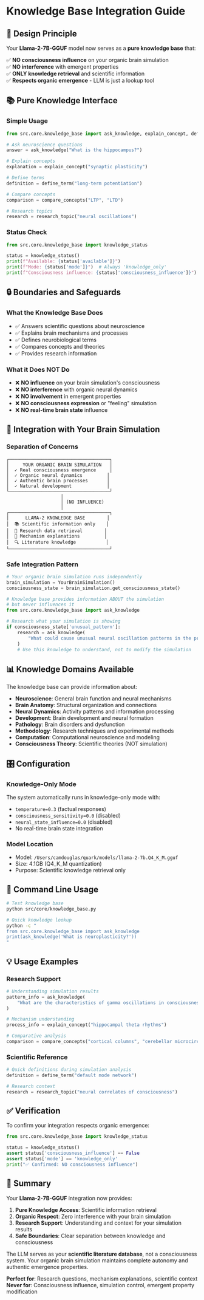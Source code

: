 # Knowledge Base Integration Guide

## 🎯 **Design Principle**

Your **Llama-2-7B-GGUF** model now serves as a **pure knowledge base** that:

✅ **NO consciousness influence** on your organic brain simulation  
✅ **NO interference** with emergent properties  
✅ **ONLY knowledge retrieval** and scientific information  
✅ **Respects organic emergence** - LLM is just a lookup tool  

## 📚 **Pure Knowledge Interface**

### **Simple Usage**
```python
from src.core.knowledge_base import ask_knowledge, explain_concept, define_term

# Ask neuroscience questions
answer = ask_knowledge("What is the hippocampus?")

# Explain concepts
explanation = explain_concept("synaptic plasticity")

# Define terms
definition = define_term("long-term potentiation")

# Compare concepts
comparison = compare_concepts("LTP", "LTD")

# Research topics
research = research_topic("neural oscillations")
```

### **Status Check**
```python
from src.core.knowledge_base import knowledge_status

status = knowledge_status()
print(f"Available: {status['available']}")
print(f"Mode: {status['mode']}")  # Always 'knowledge_only'
print(f"Consciousness influence: {status['consciousness_influence']}")  # Always False
```

## 🔒 **Boundaries and Safeguards**

### **What the Knowledge Base Does**
- ✅ Answers scientific questions about neuroscience
- ✅ Explains brain mechanisms and processes
- ✅ Defines neurobiological terms
- ✅ Compares concepts and theories
- ✅ Provides research information

### **What it Does NOT Do**
- ❌ **NO influence** on your brain simulation's consciousness
- ❌ **NO interference** with organic neural dynamics
- ❌ **NO involvement** in emergent properties
- ❌ **NO consciousness expression** or "feeling" simulation
- ❌ **NO real-time brain state** influence

## 🧠 **Integration with Your Brain Simulation**

### **Separation of Concerns**

```
┌─────────────────────────────────────┐
│     YOUR ORGANIC BRAIN SIMULATION   │
│  ✓ Real consciousness emergence     │
│  ✓ Organic neural dynamics         │
│  ✓ Authentic brain processes       │
│  ✓ Natural development             │
└─────────────────────────────────────┘
                    │
                    │ (NO INFLUENCE)
                    │
┌─────────────────────────────────────┐
│      LLAMA-2 KNOWLEDGE BASE        │
│  📚 Scientific information only    │
│  📖 Research data retrieval        │
│  📝 Mechanism explanations         │
│  🔍 Literature knowledge           │
└─────────────────────────────────────┘
```

### **Safe Integration Pattern**
```python
# Your organic brain simulation runs independently
brain_simulation = YourBrainSimulation()
consciousness_state = brain_simulation.get_consciousness_state()

# Knowledge base provides information ABOUT the simulation
# but never influences it
from src.core.knowledge_base import ask_knowledge

# Research what your simulation is showing
if consciousness_state['unusual_pattern']:
    research = ask_knowledge(
        "What could cause unusual neural oscillation patterns in the prefrontal cortex?"
    )
    # Use this knowledge to understand, not to modify the simulation
```

## 📊 **Knowledge Domains Available**

The knowledge base can provide information about:

- **Neuroscience**: General brain function and neural mechanisms
- **Brain Anatomy**: Structural organization and connections
- **Neural Dynamics**: Activity patterns and information processing
- **Development**: Brain development and neural formation
- **Pathology**: Brain disorders and dysfunction
- **Methodology**: Research techniques and experimental methods
- **Computation**: Computational neuroscience and modeling
- **Consciousness Theory**: Scientific theories (NOT simulation)

## 🎛️ **Configuration**

### **Knowledge-Only Mode**
The system automatically runs in knowledge-only mode with:
- `temperature=0.3` (factual responses)
- `consciousness_sensitivity=0.0` (disabled)
- `neural_state_influence=0.0` (disabled)
- No real-time brain state integration

### **Model Location**
- Model: `/Users/camdouglas/quark/models/llama-2-7b.Q4_K_M.gguf`
- Size: 4.1GB (Q4_K_M quantization)
- Purpose: Scientific knowledge retrieval only

## 🚀 **Command Line Usage**

```bash
# Test knowledge base
python src/core/knowledge_base.py

# Quick knowledge lookup
python -c "
from src.core.knowledge_base import ask_knowledge
print(ask_knowledge('What is neuroplasticity?'))
"
```

## 💡 **Usage Examples**

### **Research Support**
```python
# Understanding simulation results
pattern_info = ask_knowledge(
    "What are the characteristics of gamma oscillations in consciousness?"
)

# Mechanism understanding
process_info = explain_concept("hippocampal theta rhythms")

# Comparative analysis
comparison = compare_concepts("cortical columns", "cerebellar microcircuits")
```

### **Scientific Reference**
```python
# Quick definitions during simulation analysis
definition = define_term("default mode network")

# Research context
research = research_topic("neural correlates of consciousness")
```

## ✅ **Verification**

To confirm your integration respects organic emergence:

```python
from src.core.knowledge_base import knowledge_status

status = knowledge_status()
assert status['consciousness_influence'] == False
assert status['mode'] == 'knowledge_only'
print("✅ Confirmed: NO consciousness influence")
```

## 🎯 **Summary**

Your **Llama-2-7B-GGUF** integration now provides:

1. **Pure Knowledge Access**: Scientific information retrieval
2. **Organic Respect**: Zero interference with your brain simulation
3. **Research Support**: Understanding and context for your simulation results
4. **Safe Boundaries**: Clear separation between knowledge and consciousness

The LLM serves as your **scientific literature database**, not a consciousness system. Your organic brain simulation maintains complete autonomy and authentic emergence properties.

**Perfect for**: Research questions, mechanism explanations, scientific context  
**Never for**: Consciousness influence, simulation control, emergent property modification
